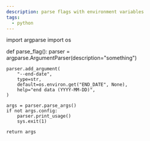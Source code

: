 ```yaml
---
description: parse flags with environment variables
tags:
  - python
---
```

import argparse
import os

def parse_flag():
    parser = argparse.ArgumentParser(description="something")

    parser.add_argument(
        "--end-date",
        type=str,
        default=os.environ.get("END_DATE", None),
        help="end data (YYYY-MM-DD)",
    )

    args = parser.parse_args()
    if not args.config:
        parser.print_usage()
        sys.exit(1)

    return args
